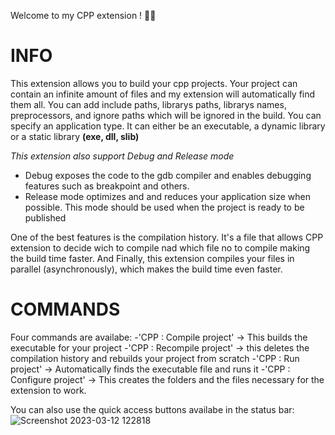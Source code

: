Welcome to my CPP extension ! 🚀🚀

# INFO

This extension allows you to build your cpp projects. Your project can contain an infinite amount of files and my extension will automatically find them all.
You can add include paths, librarys paths, librarys names, preprocessors, and ignore paths which will be ignored in the build.
You can specify an application type. It can either be an executable, a dynamic library or a static library **(exe, dll, slib)**

_This extension also support Debug and Release mode_

- Debug exposes the code to the gdb compiler and enables debugging features such as breakpoint and others.
- Release mode optimizes and and reduces your application size when possible. This mode should be used when the project is ready to be published

One of the best features is the compilation history. It's a file that allows CPP extension to decide wich to compile nad which file no to compile making the build time faster.
And Finally, this extension compiles your files in parallel (asynchronously), which makes the build time even faster.

# COMMANDS

Four commands are availabe:
-'CPP : Compile project' -> This builds the executable for your project
-'CPP : Recompile project' -> this deletes the compilation history and rebuilds your project from scratch
-'CPP : Run project' -> Automatically finds the executable file and runs it
-'CPP : Configure project' -> This creates the folders and the files necessary for the extension to work.

You can also use the quick access buttons availabe in the status bar:<br>
![Screenshot 2023-03-12 122818](https://user-images.githubusercontent.com/64434215/224558370-78de9076-4efc-40ff-b887-391028733f3f.png)

